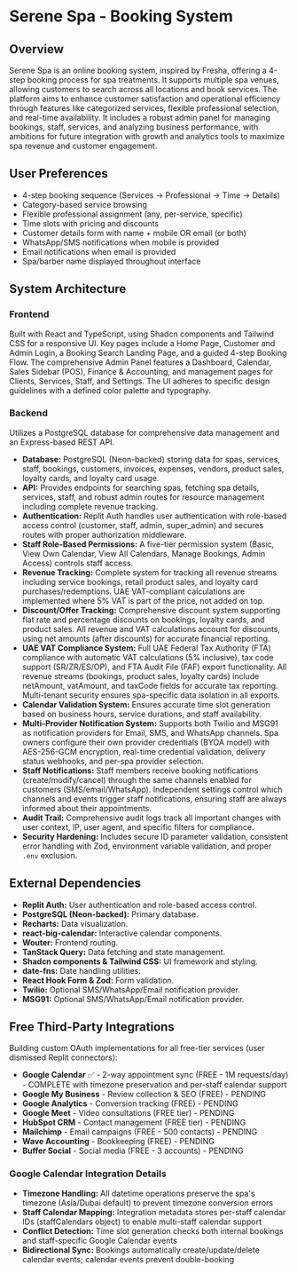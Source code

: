 # Serene Spa - Booking System

## Overview
Serene Spa is an online booking system, inspired by Fresha, offering a 4-step booking process for spa treatments. It supports multiple spa venues, allowing customers to search across all locations and book services. The platform aims to enhance customer satisfaction and operational efficiency through features like categorized services, flexible professional selection, and real-time availability. It includes a robust admin panel for managing bookings, staff, services, and analyzing business performance, with ambitions for future integration with growth and analytics tools to maximize spa revenue and customer engagement.

## User Preferences
- 4-step booking sequence (Services → Professional → Time → Details)
- Category-based service browsing
- Flexible professional assignment (any, per-service, specific)
- Time slots with pricing and discounts
- Customer details form with name + mobile OR email (or both)
- WhatsApp/SMS notifications when mobile is provided
- Email notifications when email is provided
- Spa/barber name displayed throughout interface

## System Architecture

### Frontend
Built with React and TypeScript, using Shadcn components and Tailwind CSS for a responsive UI. Key pages include a Home Page, Customer and Admin Login, a Booking Search Landing Page, and a guided 4-step Booking Flow. The comprehensive Admin Panel features a Dashboard, Calendar, Sales Sidebar (POS), Finance & Accounting, and management pages for Clients, Services, Staff, and Settings. The UI adheres to specific design guidelines with a defined color palette and typography.

### Backend
Utilizes a PostgreSQL database for comprehensive data management and an Express-based REST API.
-   **Database:** PostgreSQL (Neon-backed) storing data for spas, services, staff, bookings, customers, invoices, expenses, vendors, product sales, loyalty cards, and loyalty card usage.
-   **API:** Provides endpoints for searching spas, fetching spa details, services, staff, and robust admin routes for resource management including complete revenue tracking.
-   **Authentication:** Replit Auth handles user authentication with role-based access control (customer, staff, admin, super_admin) and secures routes with proper authorization middleware.
-   **Staff Role-Based Permissions:** A five-tier permission system (Basic, View Own Calendar, View All Calendars, Manage Bookings, Admin Access) controls staff access.
-   **Revenue Tracking:** Complete system for tracking all revenue streams including service bookings, retail product sales, and loyalty card purchases/redemptions. UAE VAT-compliant calculations are implemented where 5% VAT is part of the price, not added on top.
-   **Discount/Offer Tracking:** Comprehensive discount system supporting flat rate and percentage discounts on bookings, loyalty cards, and product sales. All revenue and VAT calculations account for discounts, using net amounts (after discounts) for accurate financial reporting.
-   **UAE VAT Compliance System:** Full UAE Federal Tax Authority (FTA) compliance with automatic VAT calculations (5% inclusive), tax code support (SR/ZR/ES/OP), and FTA Audit File (FAF) export functionality. All revenue streams (bookings, product sales, loyalty cards) include netAmount, vatAmount, and taxCode fields for accurate tax reporting. Multi-tenant security ensures spa-specific data isolation in all exports.
-   **Calendar Validation System:** Ensures accurate time slot generation based on business hours, service durations, and staff availability.
-   **Multi-Provider Notification System:** Supports both Twilio and MSG91 as notification providers for Email, SMS, and WhatsApp channels. Spa owners configure their own provider credentials (BYOA model) with AES-256-GCM encryption, real-time credential validation, delivery status webhooks, and per-spa provider selection.
-   **Staff Notifications:** Staff members receive booking notifications (create/modify/cancel) through the same channels enabled for customers (SMS/email/WhatsApp). Independent settings control which channels and events trigger staff notifications, ensuring staff are always informed about their appointments.
-   **Audit Trail:** Comprehensive audit logs track all important changes with user context, IP, user agent, and specific filters for compliance.
-   **Security Hardening:** Includes secure ID parameter validation, consistent error handling with Zod, environment variable validation, and proper `.env` exclusion.

## External Dependencies
-   **Replit Auth:** User authentication and role-based access control.
-   **PostgreSQL (Neon-backed):** Primary database.
-   **Recharts:** Data visualization.
-   **react-big-calendar:** Interactive calendar components.
-   **Wouter:** Frontend routing.
-   **TanStack Query:** Data fetching and state management.
-   **Shadcn components & Tailwind CSS:** UI framework and styling.
-   **date-fns:** Date handling utilities.
-   **React Hook Form & Zod:** Form validation.
-   **Twilio:** Optional SMS/WhatsApp/Email notification provider.
-   **MSG91:** Optional SMS/WhatsApp/Email notification provider.

## Free Third-Party Integrations
Building custom OAuth implementations for all free-tier services (user dismissed Replit connectors):
-   **Google Calendar** ✅ - 2-way appointment sync (FREE - 1M requests/day) - COMPLETE with timezone preservation and per-staff calendar support
-   **Google My Business** - Review collection & SEO (FREE) - PENDING
-   **Google Analytics** - Conversion tracking (FREE) - PENDING
-   **Google Meet** - Video consultations (FREE tier) - PENDING
-   **HubSpot CRM** - Contact management (FREE tier) - PENDING
-   **Mailchimp** - Email campaigns (FREE - 500 contacts) - PENDING
-   **Wave Accounting** - Bookkeeping (FREE) - PENDING
-   **Buffer Social** - Social media (FREE - 3 accounts) - PENDING

### Google Calendar Integration Details
-   **Timezone Handling:** All datetime operations preserve the spa's timezone (Asia/Dubai default) to prevent timezone conversion errors
-   **Staff Calendar Mapping:** Integration metadata stores per-staff calendar IDs (staffCalendars object) to enable multi-staff calendar support
-   **Conflict Detection:** Time slot generation checks both internal bookings and staff-specific Google Calendar events
-   **Bidirectional Sync:** Bookings automatically create/update/delete calendar events; calendar events prevent double-booking